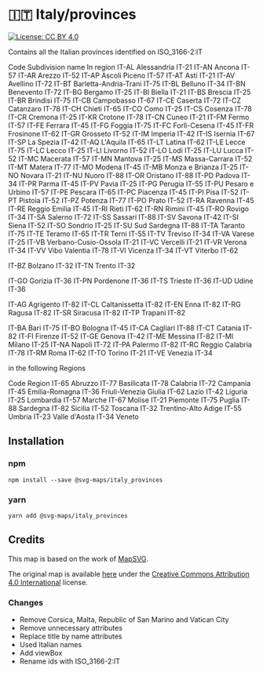 # 🇮🇹 Italy/provinces

[![License: CC BY 4.0](https://img.shields.io/badge/License-CC%20BY%204.0-blue.svg)](https://creativecommons.org/licenses/by/4.0/)

Contains all the Italian provinces identified on ISO_3166-2:IT

Code	Subdivision name		    In region
IT-AL	Alessandria				      IT-21
IT-AN	Ancona					        IT-57
IT-AR	Arezzo					        IT-52
IT-AP	Ascoli Piceno			      IT-57
IT-AT	Asti					          IT-21
IT-AV	Avellino				        IT-72
IT-BT	Barletta-Andria-Trani	  IT-75
IT-BL	Belluno					        IT-34
IT-BN	Benevento				        IT-72
IT-BG	Bergamo					        IT-25
IT-BI	Biella					        IT-21
IT-BS	Brescia					        IT-25
IT-BR	Brindisi				        IT-75
IT-CB	Campobasso				      IT-67
IT-CE	Caserta					        IT-72
IT-CZ	Catanzaro				        IT-78
IT-CH	Chieti					        IT-65
IT-CO	Como					          IT-25
IT-CS	Cosenza					        IT-78
IT-CR	Cremona					        IT-25
IT-KR	Crotone					        IT-78
IT-CN	Cuneo					          IT-21
IT-FM	Fermo					          IT-57
IT-FE	Ferrara					        IT-45
IT-FG	Foggia					        IT-75
IT-FC	Forlì-Cesena			      IT-45
IT-FR	Frosinone				        IT-62
IT-GR	Grosseto				        IT-52
IT-IM	Imperia					        IT-42
IT-IS	Isernia					        IT-67
IT-SP	La Spezia				        IT-42
IT-AQ	L'Aquila				        IT-65
IT-LT	Latina					        IT-62
IT-LE	Lecce					          IT-75
IT-LC	Lecco					          IT-25
IT-LI	Livorno					        IT-52
IT-LO	Lodi					          IT-25
IT-LU	Lucca					          IT-52
IT-MC	Macerata				        IT-57
IT-MN	Mantova					        IT-25
IT-MS	Massa-Carrara			      IT-52
IT-MT	Matera					        IT-77
IT-MO	Modena					        IT-45
IT-MB	Monza e Brianza			    IT-25
IT-NO	Novara					        IT-21
IT-NU	Nuoro					          IT-88
IT-OR	Oristano				        IT-88
IT-PD	Padova					        IT-34
IT-PR	Parma					          IT-45
IT-PV	Pavia					          IT-25
IT-PG	Perugia					        IT-55
IT-PU	Pesaro e Urbino			    IT-57
IT-PE	Pescara					        IT-65
IT-PC	Piacenza				        IT-45
IT-PI	Pisa					          IT-52
IT-PT	Pistoia					        IT-52
IT-PZ	Potenza					        IT-77
IT-PO	Prato					          IT-52
IT-RA	Ravenna					        IT-45
IT-RE	Reggio Emilia			      IT-45
IT-RI	Rieti					          IT-62
IT-RN	Rimini					        IT-45
IT-RO	Rovigo					        IT-34
IT-SA	Salerno					        IT-72
IT-SS	Sassari					        IT-88
IT-SV	Savona					        IT-42
IT-SI	Siena					          IT-52
IT-SO	Sondrio					        IT-25
IT-SU	Sud Sardegna			      IT-88
IT-TA	Taranto					        IT-75
IT-TE	Teramo					        IT-65
IT-TR	Terni				          	IT-55
IT-TV	Treviso					        IT-34
IT-VA	Varese				        	IT-25
IT-VB	Verbano-Cusio-Ossola  	IT-21
IT-VC	Vercelli			        	IT-21
IT-VR	Verona				        	IT-34
IT-VV	Vibo Valentia		      	IT-78
IT-VI	Vicenza					        IT-34
IT-VT	Viterbo					        IT-62

IT-BZ	Bolzano					        IT-32
IT-TN	Trento				        	IT-32

IT-GO	Gorizia					        IT-36
IT-PN	Pordenone			        	IT-36
IT-TS	Trieste				        	IT-36
IT-UD	Udine					          IT-36

IT-AG	Agrigento			        	IT-82
IT-CL	Caltanissetta		      	IT-82
IT-EN	Enna					          IT-82
IT-RG	Ragusa				        	IT-82
IT-SR	Siracusa			        	IT-82
IT-TP	Trapani				        	IT-82

IT-BA	Bari				          	IT-75
IT-BO	Bologna			        		IT-45
IT-CA	Cagliari		        		IT-88
IT-CT	Catania			        		IT-82
IT-FI	Firenze			        		IT-52
IT-GE	Genova			        		IT-42
IT-ME	Messina			        		IT-82
IT-MI	Milano			        		IT-25
IT-NA	Napoli		        			IT-72
IT-PA	Palermo		        			IT-82
IT-RC	Reggio Calabria		    	IT-78
IT-RM	Roma					          IT-62
IT-TO	Torino				        	IT-21
IT-VE	Venezia				        	IT-34



in the following Regions


Code	Region
IT-65	Abruzzo 
IT-77	Basilicata 
IT-78	Calabria 
IT-72	Campania
IT-45	Emilia-Romagna 
IT-36	Friuli-Venezia Giulia 
IT-62	Lazio
IT-42	Liguria 
IT-25	Lombardia
IT-57	Marche 
IT-67	Molise 
IT-21	Piemonte 
IT-75	Puglia 
IT-88	Sardegna 
IT-82	Sicilia 
IT-52	Toscana 
IT-32	Trentino-Alto Adige 
IT-55	Umbria 
IT-23	Valle d'Aosta 
IT-34	Veneto 

## Installation

### npm

`npm install --save @svg-maps/italy_provinces`

### yarn

`yarn add @svg-maps/italy_provinces`

## Credits

This map is based on the work of [MapSVG](https://mapsvg.com).

The original map is available [here](https://mapsvg.com/maps/italy) under the [Creative Commons Attribution 4.0 International](https://creativecommons.org/licenses/by/4.0/) license.

### Changes

* Remove Corsica, Malta, Republic of San Marino and Vatican City
* Remove unnecessary attributes
* Replace title by name attributes
* Used Italian names
* Add viewBox
* Rename ids with ISO_3166-2:IT
